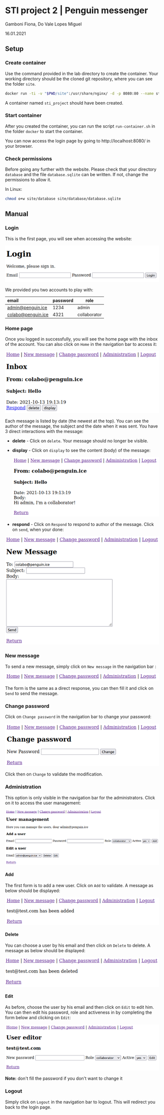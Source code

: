 # STI project 2 | Penguin messenger
Gamboni Fiona, Do Vale Lopes Miguel 

16.01.2021



## Setup

### Create container

Use the command provided in the lab directory to create the container. Your working directory should be the cloned git repository, where you can see the folder `site`.

```bash
docker run -ti -v "$PWD/site":/usr/share/nginx/ -d -p 8080:80 --name sti_project --hostname sti arubinst/sti:project2018
```

A container named `sti_project` should have been created.



### Start container

After you created the container, you can run the script `run-container.sh` in the folder `docker` to start the container.

You can now access the login page by going to http://localhost:8080/ in your browser.



### Check permissions

Before going any further with the website. Please check that your directory `database` and the file `database.sqlite` can be written. If not, change the permissions to allow it.

In Linux:

```bash
chmod o+w site/database site/database/database.sqlite
```



## Manual

### Login

This is the first page, you will see when accessing the website:

![image-20211013205351547](figures/image-20211013205351547.png)

We provided you two accounts to play with:

| email              | password | role         |
| :----------------- | -------- | ------------ |
| admin@penguin.ice  | 1234     | admin        |
| colabo@penguin.ice | 4321     | collaborator |



### Home page

Once you logged in successfully, you will see the home page with the inbox of the account. You can also click on `Home` in the navigation bar to access it:

![image-20211013211340791](figures/image-20211013211340791.png)



Each message is listed by date (the newest at the top). You can see the author of the message, the subject and the date when it was sent. You have 3 direct interactions with the message:

- **delete** - Click on `delete`. Your message should no longer be visible.

- **display** - Click on `display` to see the content (body) of the message:

  ![image-20211013211358380](figures/image-20211013211358380.png)

- **respond** - Click on `Respond` to respond to author of the message. Click on `send`, when your done:

![image-20211013211712050](figures/image-20211013211712050.png)



### New message

To send a new message, simply click on `New message` in the navigation bar :

![image-20211013211848488](figures/image-20211013211848488.png)

The form is the same as a direct response, you can then fill it and click on `Send` to send the message. 



### Change password

Click on `Change password` in the navigation bar to change your password:

![image-20211013212221451](figures/image-20211013212221451.png)

Click then on `Change` to validate the modification. 



### Administration

This option is only visible in the navigation bar for the administrators. Click on it to access the user management:

![image-20211013212423712](figures/image-20211013212423712.png)

#### Add

The first form is to add a new user. Click on `Add` to validate. A message as below should be displayed:

![image-20211013212651759](figures/image-20211013212651759.png)

#### Delete

You can choose a user by his email and then click on `Delete` to delete. A message as below should be displayed:

![image-20211013212857948](figures/image-20211013212857948.png)

#### Edit

As before, choose the user by his email and then click on `Edit` to edit him. You can then edit his password, role and activeness in by completing the form below and clicking on `Edit`: 

![image-20211013213513151](figures/image-20211013213513151.png)

**Note:** don't fill the password if you don't want to change it



### Logout

Simply click on `Logout` in the navigation bar to logout. This will redirect you back to the login page.

